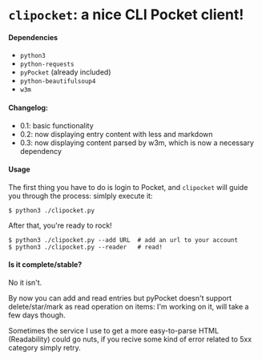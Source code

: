 # `clipocket`: a nice CLI Pocket client!

#### Dependencies

 - `python3`
 - `python-requests`
 - `pyPocket` (already included)
 - `python-beautifulsoup4`
 - `w3m`

#### Changelog:
 - 0.1: basic functionality
 - 0.2: now displaying entry content with less and markdown
 - 0.3: now displaying content parsed by w3m, which is now a necessary dependency
#### Usage

The first thing you have to do is login to Pocket, and `clipocket` will guide you through the process: simlply execute it:
	
	$ python3 ./clipocket.py

After that, you're ready to rock!

	$ python3 ./clipocket.py --add URL	# add an url to your account
	$ python3 ./clipocket.py --reader	# read!

#### Is it complete/stable?

No it isn't.

By now you can add and read entries but pyPocket doesn't support delete/star/mark as read operation on items: I'm working on it, will take a few days though.

Sometimes the service I use to get a more easy-to-parse HTML (Readability) could go nuts, if you recive some kind of error related to 5xx category simply retry.
